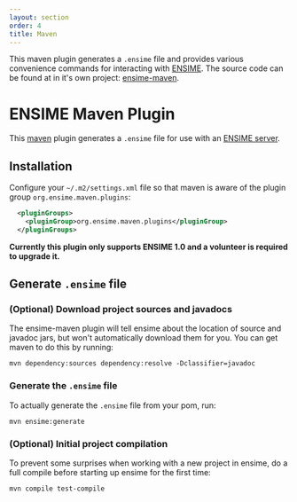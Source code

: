```yaml
---
layout: section
order: 4
title: Maven
---
```


This maven plugin generates a `.ensime` file and provides various convenience commands for interacting with [ENSIME](http://github.com/ensime/ensime-server). The source code can be found at in it's own project: [ensime-maven](https://github.com/ensime/ensime-maven/).

# ENSIME Maven Plugin

This [maven](https://maven.apache.org/) plugin generates a `.ensime` file for use with an [ENSIME server](http://github.com/ensime/ensime-server).

## Installation

Configure your `~/.m2/settings.xml` file so that maven is aware of the plugin group `org.ensime.maven.plugins`:

```xml
  <pluginGroups>
    <pluginGroup>org.ensime.maven.plugins</pluginGroup>
  </pluginGroups>
```

**Currently this plugin only supports ENSIME 1.0 and a volunteer is required to upgrade it.**

## Generate `.ensime` file

### (Optional) Download project sources and javadocs

The ensime-maven plugin will tell ensime about the location of source and javadoc jars, but won't automatically download them for you. You can get maven to do this by running:

```
mvn dependency:sources dependency:resolve -Dclassifier=javadoc
```

### Generate the `.ensime` file

To actually generate the `.ensime` file from your pom, run:

```
mvn ensime:generate
```

### (Optional) Initial project compilation

To prevent some surprises when working with a new project in ensime, do a full compile before starting up ensime for the first time:

```
mvn compile test-compile
```
